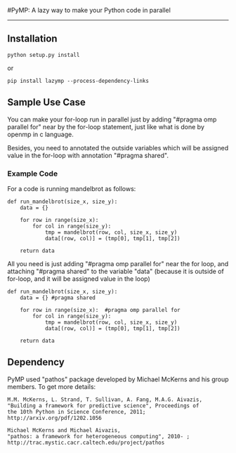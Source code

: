 #PyMP: A lazy way to make your Python code in parallel

-----

## Installation 

	python setup.py install    

or 

    pip install lazymp --process-dependency-links

## Sample Use Case

You can make your for-loop run in parallel just by adding "#pragma omp parallel for" near by the for-loop statement, just like what is done by openmp in c language. 

Besides, you need to annotated the outside variables which will be assigned value in the for-loop with annotation "#pragma shared".

### Example Code

For a code is running mandelbrot as follows: 

	def run_mandelbrot(size_x, size_y):
		data = {} 
		
		for row in range(size_x):  
			for col in range(size_y):
				tmp = mandelbrot(row, col, size_x, size_y)
				data[(row, col)] = (tmp[0], tmp[1], tmp[2])
		
		return data
	
All you need is just adding "#pragma omp parallel for" near the for loop, and attaching "#pragma shared" to the variable "data" (because it is outside of for-loop, and it will be assigned value in the loop)

	def run_mandelbrot(size_x, size_y):
		data = {} #pragma shared

		for row in range(size_x):  #pragma omp parallel for
			for col in range(size_y):
				tmp = mandelbrot(row, col, size_x, size_y)
				data[(row, col)] = (tmp[0], tmp[1], tmp[2])
				
		return data

## Dependency 

PyMP used "pathos" package developed by Michael McKerns and his group members. To get more details:

    M.M. McKerns, L. Strand, T. Sullivan, A. Fang, M.A.G. Aivazis,
    "Building a framework for predictive science", Proceedings of
    the 10th Python in Science Conference, 2011;
    http://arxiv.org/pdf/1202.1056

    Michael McKerns and Michael Aivazis,
    "pathos: a framework for heterogeneous computing", 2010- ;
    http://trac.mystic.cacr.caltech.edu/project/pathos
